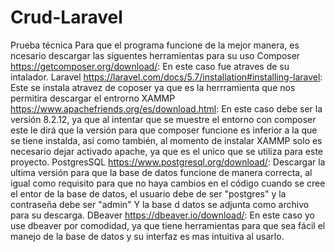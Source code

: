 # Crud-Laravel
Prueba técnica
Para que el programa funcione de la mejor manera, es ncesario descargar las siguentes herramientas para su uso
Composer https://getcomposer.org/download/: En este caso fue atraves de su intalador.
Laravel https://laravel.com/docs/5.7/installation#installing-laravel: Este se instala atravez de coposer ya que es la herrramienta que nos permitira descargar el entrorno
XAMMP https://www.apachefriends.org/es/download.html: En este caso debe ser la versión 8.2.12, ya que al intentar que se muestre el entorno con composer este le dirá que la versión para que composer funcione es inferior a la que se tiene instalda, así como también, al momento de instalar XAMMP solo es necesario dejar activado apache, ya que es el unico que se utiliza para este proyecto.
PostgresSQL https://www.postgresql.org/download/: Descargar la ultima versión para que la base de datos funcione de manera correcta, al igual como requisito para que no haya cambios en el código cuando se cree el entor de la base de datos, el usuario debe de ser "postgres" y la contraseña debe ser "admin"
Y la base d datos se adjunta como archivo para su descarga.
DBeaver https://dbeaver.io/download/: En este caso yo use dbeaver por comodidad, ya que tiene herramientas para que sea fácil el manejo de la base de datos y su interfaz es mas intuitiva al usarlo.
